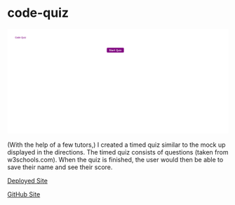 # code-quiz

<img src="./Assets/Screenshot 2023-09-17 at 11-16-17 Code Quiz.png"></img>

<p>(With the help of a few tutors,) I created a timed quiz similar to the mock up displayed in the directions.
The timed quiz consists of questions (taken from w3schools.com). When the quiz is finished, the user would then be able to save their name and see their score.</p>

<p><a href="https://jennwintr.github.io/code-quiz/">Deployed Site</a></p>
<p><a href="https://github.com/jennwintr/code-quiz">GitHub Site</a></p>